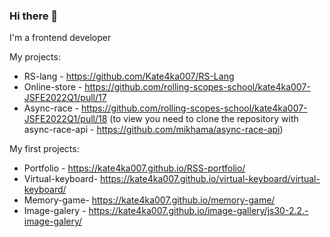 ### Hi there 👋
I'm a frontend developer

My projects:
- RS-lang - https://github.com/Kate4ka007/RS-Lang
- Online-store - https://github.com/rolling-scopes-school/kate4ka007-JSFE2022Q1/pull/17
- Async-race - https://github.com/rolling-scopes-school/kate4ka007-JSFE2022Q1/pull/18 (to view you need to clone the repository with async-race-api - https://github.com/mikhama/async-race-api)

My first projects:
- Portfolio - https://kate4ka007.github.io/RSS-portfolio/
- Virtual-keyboard- https://kate4ka007.github.io/virtual-keyboard/virtual-keyboard/
- Memory-game- https://kate4ka007.github.io/memory-game/
- Image-galery - https://kate4ka007.github.io/image-gallery/js30-2.2.-image-galery/

<!--
**Kate4ka007/Kate4ka007** is a ✨ _special_ ✨ repository because its `README.md` (this file) appears on your GitHub profile.

Here are some ideas to get you started:

- 🔭 I’m currently working on ...
- 🌱 I’m currently learning ...
- 👯 I’m looking to collaborate on ...
- 🤔 I’m looking for help with ...
- 💬 Ask me about ...
- 📫 How to reach me: ...
- 😄 Pronouns: ...
- ⚡ Fun fact: ...
-->
